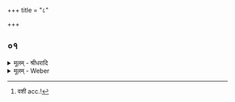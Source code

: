 +++
title = "८"

+++


## ०१
<details><summary>मूलम् - श्रीधरादि</summary>

मनोमयो ऽयम्पु᳘रुषः[[!!]]॥  
(षो) भाः᳘सत्यस्त᳘स्मिन्नन्तर्दृ᳘दये य᳘था व्व्रीहि᳘र्व्वा[[!!]] य᳘वो वैव᳘मय᳘मन्त᳘रात्मन्पु᳘रुषः स᳘ ऽएष स᳘र्व्वस्य व्व᳘शी स᳘र्व्वस्ये᳘शानः स᳘र्व्वस्या᳘धिपतिः स᳘र्व्वमिदम्प्र᳘शास्ति य᳘दिदङ्कि᳘ञ्च य᳘ ऽएवम्वे᳘द॥
</details>
<details><summary>मूलम् - Weber</summary>

मनोम᳘योऽयम् पु᳘रुषो॥  
भाः᳘सत्यस्त᳘स्मिन्नन्तर्हृ᳘दये य᳘था व्री᳘हि᳘र्वा य᳘वो वैव᳘मय᳘मन्त᳘रात्मन्पु᳘रुषः स᳘ एष स᳘र्वस्य व᳘शी [^wbr_1] स᳘र्वस्ये᳘शानः स᳘र्वस्या᳘धिपतिः स᳘र्वमिदम् प्र᳘शास्ति य᳘दिदं किं᳘ च य᳘ एवं वे᳘द॥  

[^wbr_1]: वशी acc.!
</details>

